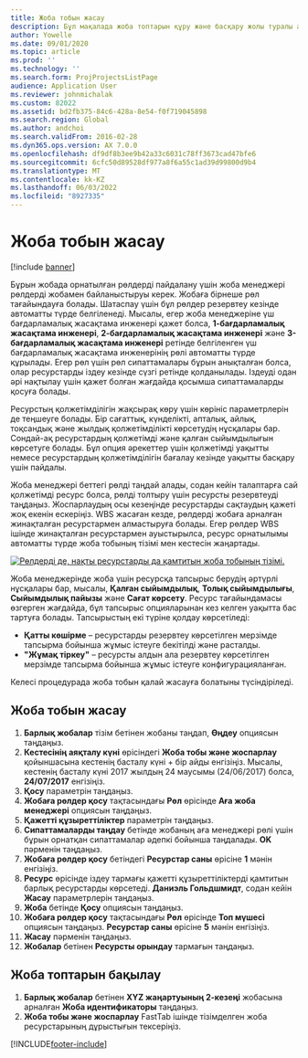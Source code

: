 ```yaml
---
title: Жоба тобын жасау
description: Бұл мақалада жоба топтарын құру және басқару жолы туралы ақпарат берілген.
author: Yowelle
ms.date: 09/01/2020
ms.topic: article
ms.prod: ''
ms.technology: ''
ms.search.form: ProjProjectsListPage
audience: Application User
ms.reviewer: johnmichalak
ms.custom: 82022
ms.assetid: bd2fb375-84c6-428a-8e54-f0f719045898
ms.search.region: Global
ms.author: andchoi
ms.search.validFrom: 2016-02-28
ms.dyn365.ops.version: AX 7.0.0
ms.openlocfilehash: df9df8b3ee9b42a33c6031c78ff3673cad47bfe6
ms.sourcegitcommit: 6cfc50d89528df977a8f6a55c1ad39d99800d9b4
ms.translationtype: MT
ms.contentlocale: kk-KZ
ms.lasthandoff: 06/03/2022
ms.locfileid: "8927335"
---
```

# <a name="create-a-project-team"></a>Жоба тобын жасау

[!include [banner](../includes/banner.md)]

Бұрын жобада орнатылған рөлдерді пайдалану үшін жоба менеджері рөлдерді жобамен байланыстыруы керек. Жобаға бірнеше рөл тағайындауға болады. Шатаспау үшін бұл рөлдер резервтеу кезінде автоматты түрде белгіленеді. Мысалы, егер жоба менеджеріне үш бағдарламалық жасақтама инженері қажет болса, **1-бағдарламалық жасақтама инженері**, **2-бағдарламалық жасақтама инженері** және **3-бағдарламалық жасақтама инженері** ретінде белгіленген үш бағдарламалық жасақтама инженерінің рөлі автоматты түрде құрылады. Егер рөл үшін рөл сипаттамалары бұрын анықталған болса, олар ресурстарды іздеу кезінде сүзгі ретінде қолданылады. Іздеуді одан әрі нақтылау үшін қажет болған жағдайда қосымша сипаттамаларды қосуға болады.

Ресурстың қолжетімділігін жақсырақ көру үшін көрініс параметрлерін де теңшеуге болады. Бір сағаттық, күнделікті, апталық, айлық, тоқсандық және жылдық қолжетімділікті көрсетудің нұсқалары бар. Сондай-ақ ресурстардың қолжетімді және қалған сыйымдылығын көрсетуге болады. Бұл опция әрекеттер үшін қолжетімді уақытты немесе ресурстардың қолжетімділігін бағалау кезінде уақытты басқару үшін пайдалы.

Жоба менеджері беттегі рөлді таңдай алады, содан кейін талаптарға сай қолжетімді ресурс болса, рөлді толтыру үшін ресурсты резервтеуді таңдаңыз. Жоспарлаудың осы кезеңінде ресурстарды сақтаудың қажеті жоқ екенін ескеріңіз. WBS жасаған кезде, рөлдерді жобаға арналған жинақталған ресурстармен алмастыруға болады. Егер рөлдер WBS ішінде жинақталған ресурстармен ауыстырылса, ресурс орнатылымы автоматты түрде жоба тобының тізімі мен кестесін жаңартады.

[![Рөлдерді де, нақты ресурстарды да қамтитын жоба тобының тізімі.](./media/projectresourcing03-1024x368.jpg)](./media/projectresourcing03.jpg) 

Жоба менеджерінде жоба үшін ресурсқа тапсырыс берудің әртүрлі нұсқалары бар, мысалы, **Қалған сыйымдылық**, **Толық сыйымдылығы**, **Сыйымдылық пайызы** және **Сағат көрсету**. Ресурс тағайындамасы өзгерген жағдайда, бұл тапсырыс опцияларынан кез келген уақытта бас тартуға болады. Тапсырыстың екі түріне қолдау көрсетіледі:

- **Қатты көшірме** – ресурстарды резервтеу көрсетілген мерзімде тапсырма бойынша жұмыс істеуге бекітілді және расталды.
- **"Жұмақ тіркеу"** – ресурсты алдын ала резервтеу көрсетілген мерзімде тапсырма бойынша жұмыс істеуге конфигурацияланған.

Келесі процедурада жоба тобын қалай жасауға болатыны түсіндіріледі.

## <a name="create-a-project-team"></a>Жоба тобын жасау

1. **Барлық жобалар** тізім бетінен жобаны таңдап, **Өңдеу** опциясын таңдаңыз.
2. **Кестесінің аяқталу күні** өрісіндегі **Жоба тобы және жоспарлау** қойыншасына кестенің басталу күні + бір айды енгізіңіз. Мысалы, кестенің басталу күні 2017 жылдың 24 маусымы (24/06/2017) болса, **24/07/2017** енгізіңіз.
3. **Қосу** параметрін таңдаңыз.
4. **Жобаға рөлдер қосу** тақтасындағы **Рөл** өрісінде **Аға жоба менеджері** опциясын таңдаңыз.
5. **Қажетті құзыреттіліктер** параметрін таңдаңыз.
6. **Сипаттамаларды таңдау** бетінде жобаның аға менеджері рөлі үшін бұрын орнатқан сипаттамалар әдепкі бойынша таңдалады. **OK** пәрменін таңдаңыз.
7. **Жобаға рөлдер қосу** бетіндегі **Ресурстар саны** өрісіне **1** мәнін енгізіңіз.
8. **Ресурс** өрісінде іздеу тармағы қажетті құзыреттіліктерді қамтитын барлық ресурстарды көрсетеді. **Даниэль Гольдшмидт**, содан кейін **Жасау** параметрлерін таңдаңыз.
9. **Жоба** бетінде **Қосу** опциясын таңдаңыз.
10. **Жобаға рөлдер қосу** тақтасындағы **Рөл** өрісінде **Топ мүшесі** опциясын таңдаңыз. **Ресурстар саны** өрісіне **5** мәнін енгізіңіз.
11. **Жасау** пәрменін таңдаңыз.
12. **Жобалар** бетінен **Ресурсты орындау** тармағын таңдаңыз.

## <a name="monitor-project-teams"></a>Жоба топтарын бақылау
1. **Барлық жобалар** бетінен **XYZ жаңартуының 2-кезеңі** жобасына арналған **Жоба идентификаторы** таңдаңыз.
2. **Жоба тобы және жоспарлау** FastTab ішінде тізімделген жоба ресурстарының дұрыстығын тексеріңіз.


[!INCLUDE[footer-include](../includes/footer-banner.md)]